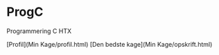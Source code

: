 # ProgC
Programmering C HTX

[Profil](Min Kage/profil.html)
[Den bedste kage](Min Kage/opskrift.html)

